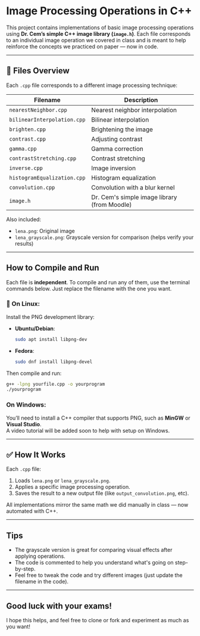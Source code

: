 # Image Processing Operations in C++

This project contains implementations of basic image processing operations using **Dr. Cem’s simple C++ image library (`image.h`)**. Each file corresponds to an individual image operation we covered in class and is meant to help reinforce the concepts we practiced on paper — now in code.

---

## 📂 Files Overview

Each `.cpp` file corresponds to a different image processing technique:

| Filename                    | Description                                  |
| --------------------------- | -------------------------------------------- |
| `nearestNeighbor.cpp`       | Nearest neighbor interpolation               |
| `bilinearInterpolation.cpp` | Bilinear interpolation                       |
| `brighten.cpp`              | Brightening the image                        |
| `contrast.cpp`              | Adjusting contrast                           |
| `gamma.cpp`                 | Gamma correction                             |
| `contrastStretching.cpp`    | Contrast stretching                          |
| `inverse.cpp`               | Image inversion                              |
| `histogramEqualization.cpp` | Histogram equalization                       |
| `convolution.cpp`           | Convolution with a blur kernel               |
| `image.h`                   | Dr. Cem's simple image library (from Moodle) |

Also included:

- `lena.png`: Original image
- `lena_grayscale.png`: Grayscale version for comparison (helps verify your results)

---

## How to Compile and Run

Each file is **independent**. To compile and run any of them, use the terminal commands below. Just replace the filename with the one you want.

### 🐧 On Linux:

Install the PNG development library:

- **Ubuntu/Debian**:

  ```bash
  sudo apt install libpng-dev
  ```

- **Fedora**:
  ```bash
  sudo dnf install libpng-devel
  ```

Then compile and run:

```bash
g++ -lpng yourfile.cpp -o yourprogram
./yourprogram
```

### On Windows:

You’ll need to install a C++ compiler that supports PNG, such as **MinGW** or **Visual Studio**.  
A video tutorial will be added soon to help with setup on Windows.

---

## ✅ How It Works

Each `.cpp` file:

1. Loads `lena.png` or `lena_grayscale.png`.
2. Applies a specific image processing operation.
3. Saves the result to a new output file (like `output_convolution.png`, etc).

All implementations mirror the same math we did manually in class — now automated with C++.

---

## Tips

- The grayscale version is great for comparing visual effects after applying operations.
- The code is commented to help you understand what's going on step-by-step.
- Feel free to tweak the code and try different images (just update the filename in the code).

---

## Good luck with your exams!

I hope this helps, and feel free to clone or fork and experiment as much as you want!

